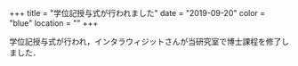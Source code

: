 +++
title = "学位記授与式が行われました"
date = "2019-09-20"
color = "blue"
location = ""
+++

学位記授与式が行われ，インタラウィジットさんが当研究室で博士課程を修了しました．

